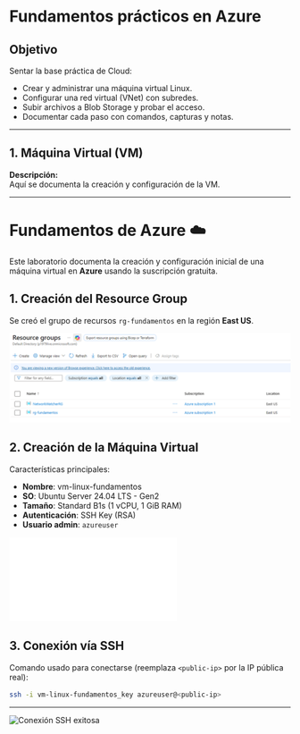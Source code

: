 # Fundamentos prácticos en Azure

## Objetivo 
Sentar la base práctica de Cloud:

- Crear y administrar una máquina virtual Linux.
- Configurar una red virtual (VNet) con subredes.
- Subir archivos a Blob Storage y probar el acceso.
- Documentar cada paso con comandos, capturas y notas.

---

## 1. Máquina Virtual (VM)

**Descripción:**  
Aquí se documenta la creación y configuración de la VM.

---

# Fundamentos de Azure ☁️

Este laboratorio documenta la creación y configuración inicial de una máquina virtual en **Azure** usando la suscripción gratuita.

## 1. Creación del Resource Group
Se creó el grupo de recursos `rg-fundamentos` en la región **East US**.

![Resource Group creado](Images/01-resource-group.png)

## 2. Creación de la Máquina Virtual
Características principales:

- **Nombre**: vm-linux-fundamentos  
- **SO**: Ubuntu Server 24.04 LTS - Gen2  
- **Tamaño**: Standard B1s (1 vCPU, 1 GiB RAM)  
- **Autenticación**: SSH Key (RSA)  
- **Usuario admin**: `azureuser`

![Resumen de la VM](Images/02-vm-Summary.pdf)

## 3. Conexión vía SSH
Comando usado para conectarse (reemplaza `<public-ip>` por la IP pública real):

```bash
ssh -i vm-linux-fundamentos_key azureuser@<public-ip>
````
---
![Conexión SSH exitosa](Images/captura2_conexion_ssh.png)

